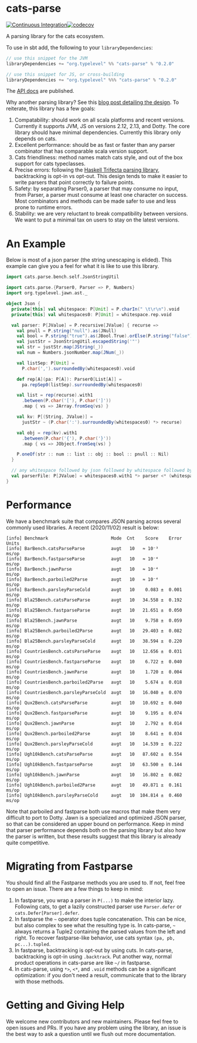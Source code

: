 # cats-parse

[![Continuous Integration](https://github.com/typelevel/cats-parse/workflows/Continuous%20Integration/badge.svg)](https://github.com/typelevel/cats-parse/actions?query=workflow%3A%22Continuous+Integration%22)[![codecov](https://codecov.io/gh/typelevel/cats-parse/branch/main/graph/badge.svg)](https://codecov.io/gh/typelevel/cats-parse)

A parsing library for the cats ecosystem.

To use in sbt add, the following to your `libraryDependencies`: 

```scala
// use this snippet for the JVM
libraryDependencies += "org.typelevel" %% "cats-parse" % "0.2.0"

// use this snippet for JS, or cross-building
libraryDependencies += "org.typelevel" %%% "cats-parse" % "0.2.0"
```

The [API docs](https://oss.sonatype.org/service/local/repositories/releases/archive/org/typelevel/cats-parse_2.12/0.3.0/cats-parse_2.12-0.3.0-javadoc.jar/!/cats/parse/index.html) are published.

Why another parsing library? See this [blog post detailing the
design](https://posco.medium.com/designing-a-parsing-library-in-scala-d5076de52536). To reiterate,
this library has a few goals:

1. Compatability: should work on all scala platforms and recent versions. Currently it supports JVM, JS on versions 2.12, 2.13, and Dotty. The core library should have minimal dependencies. Currently this library only depends on cats.
2. Excellent performance: should be as fast or faster than any parser combinator that has comparable scala version support.
3. Cats friendliness: method names match cats style, and out of the box support for cats typeclasses.
4. Precise errors: following the [Haskell Trifecta parsing library](https://hackage.haskell.org/package/trifecta), backtracking is opt-in vs opt-out. This design tends to make it easier to write parsers that point correctly to failure points.
5. Safety: by separating Parser0, a parser that may consume no input, from Parser, a parser must consume at least one character on success. Most combinators and methods can be made safer to use and less prone to runtime errors.
6. Stability: we are very reluctant to break compatibility between versions. We want to put a minimal tax on users to stay on the latest versions.

# An Example

Below is most of a json parser (the string unescaping is elided). This example can give you a feel
for what it is like to use this library.

```scala mdoc:invisible
import cats.parse.bench.self.JsonStringUtil
```

```scala mdoc
import cats.parse.{Parser0, Parser => P, Numbers}
import org.typelevel.jawn.ast._

object Json {
  private[this] val whitespace: P[Unit] = P.charIn(" \t\r\n").void
  private[this] val whitespaces0: P[Unit] = whitespace.rep.void

  val parser: P[JValue] = P.recursive[JValue] { recurse =>
    val pnull = P.string("null").as(JNull)
    val bool = P.string("true").as(JBool.True).orElse(P.string("false").as(JBool.False))
    val justStr = JsonStringUtil.escapedString('"')
    val str = justStr.map(JString(_))
    val num = Numbers.jsonNumber.map(JNum(_))

    val listSep: P[Unit] =
      P.char(',').surroundedBy(whitespaces0).void

    def rep[A](pa: P[A]): Parser0[List[A]] =
      pa.repSep0(listSep).surroundedBy(whitespaces0)

    val list = rep(recurse).with1
      .between(P.char('['), P.char(']'))
      .map { vs => JArray.fromSeq(vs) }

    val kv: P[(String, JValue)] =
      justStr ~ (P.char(':').surroundedBy(whitespaces0) *> recurse)

    val obj = rep(kv).with1
      .between(P.char('{'), P.char('}'))
      .map { vs => JObject.fromSeq(vs) }

    P.oneOf(str :: num :: list :: obj :: bool :: pnull :: Nil)
  }

  // any whitespace followed by json followed by whitespace followed by end
  val parserFile: P[JValue] = whitespaces0.with1 *> parser <* (whitespaces0 ~ P.end)
}
```

# Performance

We have a benchmark suite that compares JSON parsing across several commonly used libraries. A
recent (2020/11/02) result is below:

```
[info] Benchmark                        Mode  Cnt    Score    Error  Units
[info] BarBench.catsParseParse          avgt   10   ≈ 10⁻³           ms/op
[info] BarBench.fastparseParse          avgt   10   ≈ 10⁻⁴           ms/op
[info] BarBench.jawnParse               avgt   10   ≈ 10⁻⁴           ms/op
[info] BarBench.parboiled2Parse         avgt   10   ≈ 10⁻⁴           ms/op
[info] BarBench.parsleyParseCold        avgt   10    0.083 ±  0.001  ms/op
[info] Bla25Bench.catsParseParse        avgt   10   34.558 ±  0.192  ms/op
[info] Bla25Bench.fastparseParse        avgt   10   21.651 ±  0.050  ms/op
[info] Bla25Bench.jawnParse             avgt   10    9.758 ±  0.059  ms/op
[info] Bla25Bench.parboiled2Parse       avgt   10   29.403 ±  0.082  ms/op
[info] Bla25Bench.parsleyParseCold      avgt   10   38.594 ±  0.220  ms/op
[info] CountriesBench.catsParseParse    avgt   10   12.656 ±  0.031  ms/op
[info] CountriesBench.fastparseParse    avgt   10    6.722 ±  0.040  ms/op
[info] CountriesBench.jawnParse         avgt   10    1.720 ±  0.004  ms/op
[info] CountriesBench.parboiled2Parse   avgt   10    5.674 ±  0.018  ms/op
[info] CountriesBench.parsleyParseCold  avgt   10   16.040 ±  0.070  ms/op
[info] Qux2Bench.catsParseParse         avgt   10   10.692 ±  0.040  ms/op
[info] Qux2Bench.fastparseParse         avgt   10    9.195 ±  0.074  ms/op
[info] Qux2Bench.jawnParse              avgt   10    2.792 ±  0.014  ms/op
[info] Qux2Bench.parboiled2Parse        avgt   10    8.641 ±  0.034  ms/op
[info] Qux2Bench.parsleyParseCold       avgt   10   14.539 ±  0.222  ms/op
[info] Ugh10kBench.catsParseParse       avgt   10   87.602 ±  0.554  ms/op
[info] Ugh10kBench.fastparseParse       avgt   10   63.500 ±  0.144  ms/op
[info] Ugh10kBench.jawnParse            avgt   10   16.802 ±  0.082  ms/op
[info] Ugh10kBench.parboiled2Parse      avgt   10   49.871 ±  0.161  ms/op
[info] Ugh10kBench.parsleyParseCold     avgt   10  104.814 ±  0.460  ms/op
```

Note that parboiled and fastparse both use macros that make them very difficult to port to Dotty.
Jawn is a specialized and optimized JSON parser, so that can be considered an upper bound on
performance.
Keep in mind that parser performance depends both on the parsing library but also how the parser
is written, but these results suggest that this library is already quite competitive.

# Migrating from Fastparse
You should find all the Fastparse methods you are used to. If not, feel free to open an issue.
There are a few things to keep in mind:

1. In fastparse, you wrap a parser in `P(...)` to make the interior lazy. Following cats, to get a lazily constructed parser use `Parser.defer` or `cats.Defer[Parser].defer`.
2. In fastparse the `~` operator does tuple concatenation. This can be nice, but also complex to see what the resulting type is. In cats-parse, `~` always returns a Tuple2 containing the parsed values from the left and right. To recover fastparse-like behavior, use cats syntax `(pa, pb, pc...).tupled`.
3. In fastparse, backtracking is opt-out by using cuts. In cats-parse, backtracking is opt-in using `.backtrack`. Put another way, normal product operations in cats-parse are like `~/` in fastparse.
4. In cats-parse, using `*>`, `<*`, and `.void` methods can be a significant optimization: if you don't need a result, communicate that to the library with those methods.

# Getting and Giving Help

We welcome new contributors and new maintainers. Please feel free to open issues and PRs. If you have any
problem using the library, an issue is the best way to ask a question until we flush out more
documentation.
